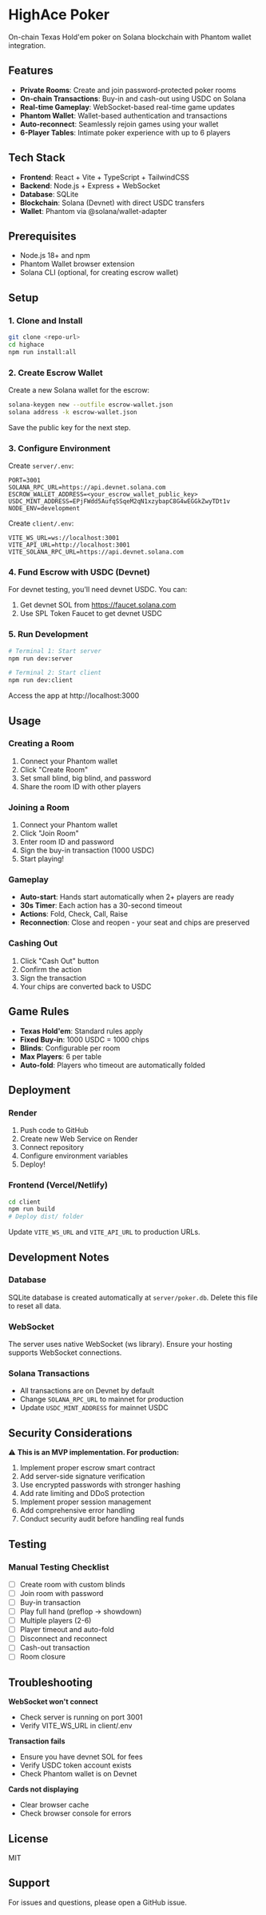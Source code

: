# HighAce Poker

On-chain Texas Hold'em poker on Solana blockchain with Phantom wallet integration.

## Features

- **Private Rooms**: Create and join password-protected poker rooms
- **On-chain Transactions**: Buy-in and cash-out using USDC on Solana
- **Real-time Gameplay**: WebSocket-based real-time game updates
- **Phantom Wallet**: Wallet-based authentication and transactions
- **Auto-reconnect**: Seamlessly rejoin games using your wallet
- **6-Player Tables**: Intimate poker experience with up to 6 players

## Tech Stack

- **Frontend**: React + Vite + TypeScript + TailwindCSS
- **Backend**: Node.js + Express + WebSocket
- **Database**: SQLite
- **Blockchain**: Solana (Devnet) with direct USDC transfers
- **Wallet**: Phantom via @solana/wallet-adapter

## Prerequisites

- Node.js 18+ and npm
- Phantom Wallet browser extension
- Solana CLI (optional, for creating escrow wallet)

## Setup

### 1. Clone and Install

```bash
git clone <repo-url>
cd highace
npm run install:all
```

### 2. Create Escrow Wallet

Create a new Solana wallet for the escrow:

```bash
solana-keygen new --outfile escrow-wallet.json
solana address -k escrow-wallet.json
```

Save the public key for the next step.

### 3. Configure Environment

Create `server/.env`:

```env
PORT=3001
SOLANA_RPC_URL=https://api.devnet.solana.com
ESCROW_WALLET_ADDRESS=<your_escrow_wallet_public_key>
USDC_MINT_ADDRESS=EPjFWdd5AufqSSqeM2qN1xzybapC8G4wEGGkZwyTDt1v
NODE_ENV=development
```

Create `client/.env`:

```env
VITE_WS_URL=ws://localhost:3001
VITE_API_URL=http://localhost:3001
VITE_SOLANA_RPC_URL=https://api.devnet.solana.com
```

### 4. Fund Escrow with USDC (Devnet)

For devnet testing, you'll need devnet USDC. You can:
1. Get devnet SOL from https://faucet.solana.com
2. Use SPL Token Faucet to get devnet USDC

### 5. Run Development

```bash
# Terminal 1: Start server
npm run dev:server

# Terminal 2: Start client
npm run dev:client
```

Access the app at http://localhost:3000

## Usage

### Creating a Room

1. Connect your Phantom wallet
2. Click "Create Room"
3. Set small blind, big blind, and password
4. Share the room ID with other players

### Joining a Room

1. Connect your Phantom wallet
2. Click "Join Room"
3. Enter room ID and password
4. Sign the buy-in transaction (1000 USDC)
5. Start playing!

### Gameplay

- **Auto-start**: Hands start automatically when 2+ players are ready
- **30s Timer**: Each action has a 30-second timeout
- **Actions**: Fold, Check, Call, Raise
- **Reconnection**: Close and reopen - your seat and chips are preserved

### Cashing Out

1. Click "Cash Out" button
2. Confirm the action
3. Sign the transaction
4. Your chips are converted back to USDC

## Game Rules

- **Texas Hold'em**: Standard rules apply
- **Fixed Buy-in**: 1000 USDC = 1000 chips
- **Blinds**: Configurable per room
- **Max Players**: 6 per table
- **Auto-fold**: Players who timeout are automatically folded

## Deployment

### Render

1. Push code to GitHub
2. Create new Web Service on Render
3. Connect repository
4. Configure environment variables
5. Deploy!

### Frontend (Vercel/Netlify)

```bash
cd client
npm run build
# Deploy dist/ folder
```

Update `VITE_WS_URL` and `VITE_API_URL` to production URLs.

## Development Notes

### Database

SQLite database is created automatically at `server/poker.db`. Delete this file to reset all data.

### WebSocket

The server uses native WebSocket (ws library). Ensure your hosting supports WebSocket connections.

### Solana Transactions

- All transactions are on Devnet by default
- Change `SOLANA_RPC_URL` to mainnet for production
- Update `USDC_MINT_ADDRESS` for mainnet USDC

## Security Considerations

⚠️ **This is an MVP implementation. For production:**

1. Implement proper escrow smart contract
2. Add server-side signature verification
3. Use encrypted passwords with stronger hashing
4. Add rate limiting and DDoS protection
5. Implement proper session management
6. Add comprehensive error handling
7. Conduct security audit before handling real funds

## Testing

### Manual Testing Checklist

- [ ] Create room with custom blinds
- [ ] Join room with password
- [ ] Buy-in transaction
- [ ] Play full hand (preflop → showdown)
- [ ] Multiple players (2-6)
- [ ] Player timeout and auto-fold
- [ ] Disconnect and reconnect
- [ ] Cash-out transaction
- [ ] Room closure

## Troubleshooting

**WebSocket won't connect**
- Check server is running on port 3001
- Verify VITE_WS_URL in client/.env

**Transaction fails**
- Ensure you have devnet SOL for fees
- Verify USDC token account exists
- Check Phantom wallet is on Devnet

**Cards not displaying**
- Clear browser cache
- Check browser console for errors

## License

MIT

## Support

For issues and questions, please open a GitHub issue.

